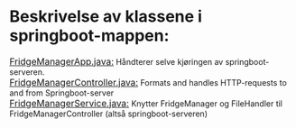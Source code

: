 **Beskrivelse av klassene i springboot-mappen:**
=
<u><font size="3">FridgeManagerApp.java:</font></u> Håndterer selve kjøringen av springboot-serveren.    
<u><font size="3">FridgeManagerController.java:</font></u> Formats and handles HTTP-requests to and from Springboot-server      
<u><font size="3">FridgeManagerService.java:</font></u> Knytter FridgeManager og FileHandler til FridgeManagerController (altså springboot-serveren)


